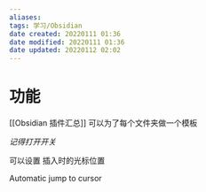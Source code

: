 ```yaml
---
aliases: 
tags: 学习/Obsidian
date created: 20220111 01:36
date modified: 20220111 01:36
date updated: 20220112 02:02
---
```


# 功能

[[Obsidian 插件汇总]]
可以为了每个文件夹做一个模板

$记得打开开关$

可以设置 插入时的光标位置

Automatic jump to cursor
